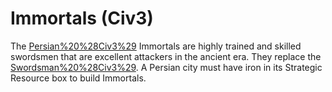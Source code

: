 # Immortals (Civ3)

The [Persian%20%28Civ3%29](Persian) Immortals are highly trained and skilled swordsmen that are excellent attackers in the ancient era. They replace the [Swordsman%20%28Civ3%29](Swordsman).
A Persian city must have iron in its Strategic Resource box to build Immortals.